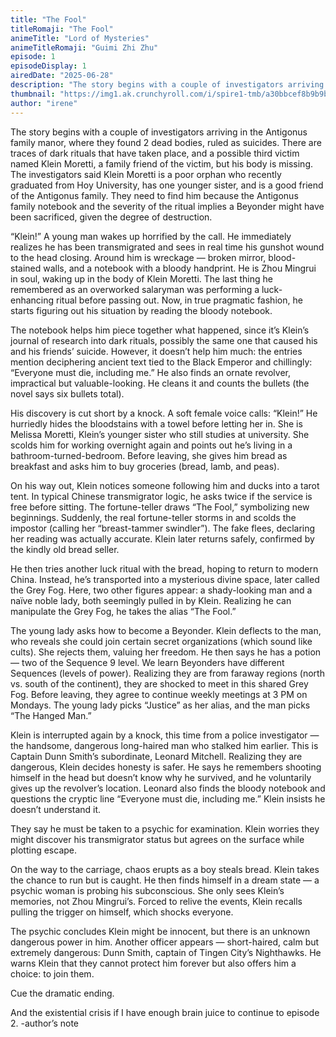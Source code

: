 ```yaml
---
title: "The Fool"
titleRomaji: "The Fool"
animeTitle: "Lord of Mysteries"
animeTitleRomaji: "Guimi Zhi Zhu"
episode: 1
episodeDisplay: 1
airedDate: "2025-06-28"
description: "The story begins with a couple of investigators arriving in the Antigonus family manor, where they found 2 dead bodies, ruled as suicides. There are traces of dark rituals that have taken place, and a possible third victim named Klein Moretti, a family friend of the victim, but his body is missing. The investigators said Klein Moretti is a poor orphan who recently graduated from Hoy University, has one younger sister, and is a good friend of the Antigonus family. They need to find him because the Antigonus family notebook and the severity of the ritual implies a Beyonder might have been sacrificed, given the degree of destruction."
thumbnail: "https://img1.ak.crunchyroll.com/i/spire1-tmb/a30bbcef8b9b9b149d7aabd5750ffdf71751070599_full.jpg"
author: "irene"
---
```


The story begins with a couple of investigators arriving in the Antigonus family manor, where they found 2 dead bodies, ruled as suicides. There are traces of dark rituals that have taken place, and a possible third victim named Klein Moretti, a family friend of the victim, but his body is missing. The investigators said Klein Moretti is a poor orphan who recently graduated from Hoy University, has one younger sister, and is a good friend of the Antigonus family. They need to find him because the Antigonus family notebook and the severity of the ritual implies a Beyonder might have been sacrificed, given the degree of destruction.

“Klein!” A young man wakes up horrified by the call. He immediately realizes he has been transmigrated and sees in real time his gunshot wound to the head closing. Around him is wreckage — broken mirror, blood-stained walls, and a notebook with a bloody handprint. He is Zhou Mingrui in soul, waking up in the body of Klein Moretti. The last thing he remembered as an overworked salaryman was performing a luck-enhancing ritual before passing out. Now, in true pragmatic fashion, he starts figuring out his situation by reading the bloody notebook.

The notebook helps him piece together what happened, since it’s Klein’s journal of research into dark rituals, possibly the same one that caused his and his friends’ suicide. However, it doesn’t help him much: the entries mention deciphering ancient text tied to the Black Emperor and chillingly: “Everyone must die, including me.” He also finds an ornate revolver, impractical but valuable-looking. He cleans it and counts the bullets (the novel says six bullets total).

His discovery is cut short by a knock. A soft female voice calls: “Klein!” He hurriedly hides the bloodstains with a towel before letting her in. She is Melissa Moretti, Klein’s younger sister who still studies at university. She scolds him for working overnight again and points out he’s living in a bathroom-turned-bedroom. Before leaving, she gives him bread as breakfast and asks him to buy groceries (bread, lamb, and peas).

On his way out, Klein notices someone following him and ducks into a tarot tent. In typical Chinese transmigrator logic, he asks twice if the service is free before sitting. The fortune-teller draws “The Fool,” symbolizing new beginnings. Suddenly, the real fortune-teller storms in and scolds the impostor (calling her “breast-tammer swindler”). The fake flees, declaring her reading was actually accurate. Klein later returns safely, confirmed by the kindly old bread seller.

He then tries another luck ritual with the bread, hoping to return to modern China. Instead, he’s transported into a mysterious divine space, later called the Grey Fog. Here, two other figures appear: a shady-looking man and a naïve noble lady, both seemingly pulled in by Klein. Realizing he can manipulate the Grey Fog, he takes the alias “The Fool.”

The young lady asks how to become a Beyonder. Klein deflects to the man, who reveals she could join certain secret organizations (which sound like cults). She rejects them, valuing her freedom. He then says he has a potion — two of the Sequence 9 level. We learn Beyonders have different Sequences (levels of power). Realizing they are from faraway regions (north vs. south of the continent), they are shocked to meet in this shared Grey Fog. Before leaving, they agree to continue weekly meetings at 3 PM on Mondays. The young lady picks “Justice” as her alias, and the man picks “The Hanged Man.”

Klein is interrupted again by a knock, this time from a police investigator — the handsome, dangerous long-haired man who stalked him earlier. This is Captain Dunn Smith’s subordinate, Leonard Mitchell. Realizing they are dangerous, Klein decides honesty is safer. He says he remembers shooting himself in the head but doesn’t know why he survived, and he voluntarily gives up the revolver’s location. Leonard also finds the bloody notebook and questions the cryptic line “Everyone must die, including me.” Klein insists he doesn’t understand it.

They say he must be taken to a psychic for examination. Klein worries they might discover his transmigrator status but agrees on the surface while plotting escape.

On the way to the carriage, chaos erupts as a boy steals bread. Klein takes the chance to run but is caught. He then finds himself in a dream state — a psychic woman is probing his subconscious. She only sees Klein’s memories, not Zhou Mingrui’s. Forced to relive the events, Klein recalls pulling the trigger on himself, which shocks everyone.

The psychic concludes Klein might be innocent, but there is an unknown dangerous power in him. Another officer appears — short-haired, calm but extremely dangerous: Dunn Smith, captain of Tingen City’s Nighthawks. He warns Klein that they cannot protect him forever but also offers him a choice: to join them.

Cue the dramatic ending.

And the existential crisis if I have enough brain juice to continue to episode 2. -author’s note
